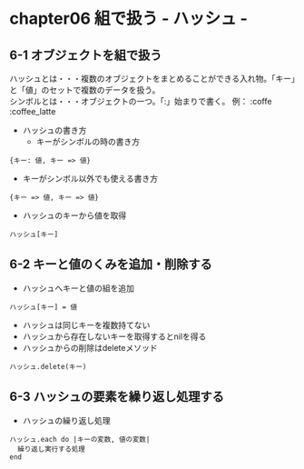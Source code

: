# chapter06 組で扱う - ハッシュ -
## 6-1 オブジェクトを組で扱う
ハッシュとは・・・複数のオブジェクトをまとめることができる入れ物。「キー」と「値」のセットで複数のデータを扱う。  
シンボルとは・・・オブジェクトの一つ。「:」始まりで書く。
例： :coffe :coffee_latte  

* ハッシュの書き方
  * キーがシンボルの時の書き方
```
{キー: 値, キー => 値}
```
  * キーがシンボル以外でも使える書き方
```
{キー => 値, キー => 値}
```
  * ハッシュのキーから値を取得
```
ハッシュ[キー]
```

## 6-2 キーと値のくみを追加・削除する
* ハッシュへキーと値の組を追加
```
ハッシュ[キー] = 値
```
* ハッシュは同じキーを複数持てない
* ハッシュから存在しないキーを取得するとnilを得る
* ハッシュからの削除はdeleteメソッド
```
ハッシュ.delete(キー)
```

## 6-3 ハッシュの要素を繰り返し処理する
* ハッシュの繰り返し処理
```
ハッシュ.each do |キーの変数, 値の変数|
  繰り返し実行する処理
end
```
